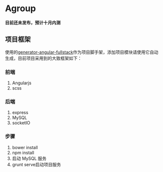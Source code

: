 # Agroup

**目前还未发布，预计十月内测**

## 项目框架

使用的[generator-angular-fullstack](https://github.com/DaftMonk/generator-angular-fullstack)作为项目脚手架，添加项目模块请使用它自动生成，目前项目采用到的大致框架如下：

### 前端

1. Angularjs
2. scss 

### 后端

1. express
2. MySQL
2. socketIO

### 步骤

1. bower install
2. npm install
3. 启动 MySQL 服务
4. grunt serve启动项目服务
